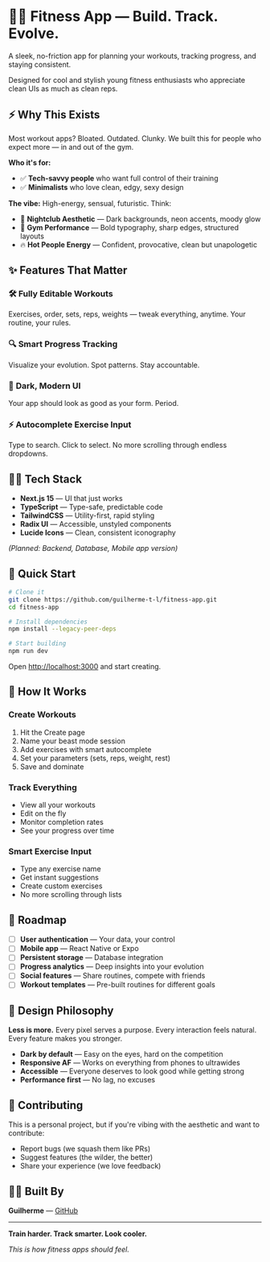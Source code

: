 # 🏋️‍♂️ Fitness App — Build. Track. Evolve.

A sleek, no-friction app for planning your workouts, tracking progress, and staying consistent.

Designed for cool and stylish young fitness enthusiasts who appreciate clean UIs as much as clean reps.

## ⚡ Why This Exists

Most workout apps? Bloated. Outdated. Clunky. We built this for people who expect more — in and out of the gym.

**Who it's for:**
- ✅ **Tech-savvy people** who want full control of their training
- ✅ **Minimalists** who love clean, edgy, sexy design

**The vibe:** High-energy, sensual, futuristic. Think:
- 🖤 **Nightclub Aesthetic** — Dark backgrounds, neon accents, moody glow
- 💪 **Gym Performance** — Bold typography, sharp edges, structured layouts  
- 🔥 **Hot People Energy** — Confident, provocative, clean but unapologetic

## ✨ Features That Matter

### 🛠️ **Fully Editable Workouts**
Exercises, order, sets, reps, weights — tweak everything, anytime. Your routine, your rules.

### 🔍 **Smart Progress Tracking**
Visualize your evolution. Spot patterns. Stay accountable.

### 🌙 **Dark, Modern UI**
Your app should look as good as your form. Period.

### ⚡ **Autocomplete Exercise Input**
Type to search. Click to select. No more scrolling through endless dropdowns.

## 🧑‍💻 Tech Stack

- **Next.js 15** — UI that just works
- **TypeScript** — Type-safe, predictable code
- **TailwindCSS** — Utility-first, rapid styling
- **Radix UI** — Accessible, unstyled components
- **Lucide Icons** — Clean, consistent iconography

*(Planned: Backend, Database, Mobile app version)*

## 🚀 Quick Start

```bash
# Clone it
git clone https://github.com/guilherme-t-l/fitness-app.git
cd fitness-app

# Install dependencies
npm install --legacy-peer-deps

# Start building
npm run dev
```

Open [http://localhost:3000](http://localhost:3000) and start creating.

## 🎯 How It Works

### **Create Workouts**
1. Hit the Create page
2. Name your beast mode session
3. Add exercises with smart autocomplete
4. Set your parameters (sets, reps, weight, rest)
5. Save and dominate

### **Track Everything**
- View all your workouts
- Edit on the fly
- Monitor completion rates
- See your progress over time

### **Smart Exercise Input**
- Type any exercise name
- Get instant suggestions
- Create custom exercises
- No more scrolling through lists

## 🔮 Roadmap

- [ ] **User authentication** — Your data, your control
- [ ] **Mobile app** — React Native or Expo
- [ ] **Persistent storage** — Database integration
- [ ] **Progress analytics** — Deep insights into your evolution
- [ ] **Social features** — Share routines, compete with friends
- [ ] **Workout templates** — Pre-built routines for different goals

## 🎨 Design Philosophy

**Less is more.** Every pixel serves a purpose. Every interaction feels natural. Every feature makes you stronger.

- **Dark by default** — Easy on the eyes, hard on the competition
- **Responsive AF** — Works on everything from phones to ultrawides
- **Accessible** — Everyone deserves to look good while getting strong
- **Performance first** — No lag, no excuses

## 🤝 Contributing

This is a personal project, but if you're vibing with the aesthetic and want to contribute:

- Report bugs (we squash them like PRs)
- Suggest features (the wilder, the better)
- Share your experience (we love feedback)

## 👨‍💻 Built By

**Guilherme** — [GitHub](https://github.com/guilherme-t-l)

---

**Train harder. Track smarter. Look cooler.**

*This is how fitness apps should feel.* 